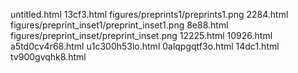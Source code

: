 untitled.html
13cf3.html
figures/preprints1/preprints1.png
2284.html
figures/preprint_inset1/preprint_inset1.png
8e88.html
figures/preprint_inset/preprint_inset.png
12225.html
10926.html
a5td0cv4r68.html
u1c300h53lo.html
0alqpgqtf3o.html
14dc1.html
tv900gvqhk8.html